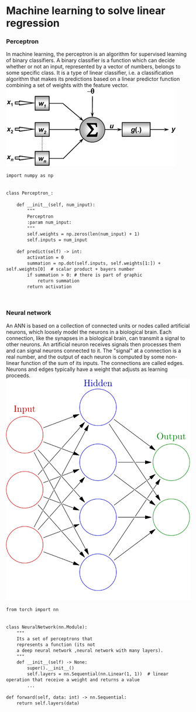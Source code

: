 # Machine learning to solve linear regression


### Perceptron
In machine learning, the perceptron is an algorithm for supervised learning of binary classifiers. A binary classifier is a function which can decide whether or not an input, represented by a vector of numbers, belongs to some specific class. It is a type of linear classifier, i.e. a classification algorithm that makes its predictions based on a linear predictor function combining a set of weights with the feature vector.<br>
<img src="/assets/perceptron.png">
<br>

    import numpy as np


    class Perceptron_:

        def __init__(self, num_input):
            """
            Perceptron
            :param num_input: 
            """
            self.weights = np.zeros(len(num_input) + 1)
            self.inputs = num_input
    
        def predict(self) -> int:
            activation = 0
            summation = np.dot(self.inputs, self.weights[1:]) + self.weights[0]  # scalar product + bayers number
            if summation > 0: # there is part of graphic
                return summation
            return activation

<br>

### Neural network

An ANN is based on a collection of connected units or nodes called artificial neurons, which loosely model the neurons in a biological brain. Each connection, like the synapses in a biological brain, can transmit a signal to other neurons. An artificial neuron receives signals then processes them and can signal neurons connected to it. The "signal" at a connection is a real number, and the output of each neuron is computed by some non-linear function of the sum of its inputs. The connections are called edges. Neurons and edges typically have a weight that adjusts as learning proceeds.
<br>
<img src="/assets/network.svg.png">

    from torch import nn


    class NeuralNetwork(nn.Module):
        """
        Its a set of perceptrons that
        represents a function (its not
        a deep neural network ,neural network with many layers).
        """
        def __init__(self) -> None:
            super().__init__()
            self.layers = nn.Sequential(nn.Linear(1, 1))  # linear operation that receive a weight and returns a value
            ...

    def forward(self, data: int) -> nn.Sequential:
        return self.layers(data)